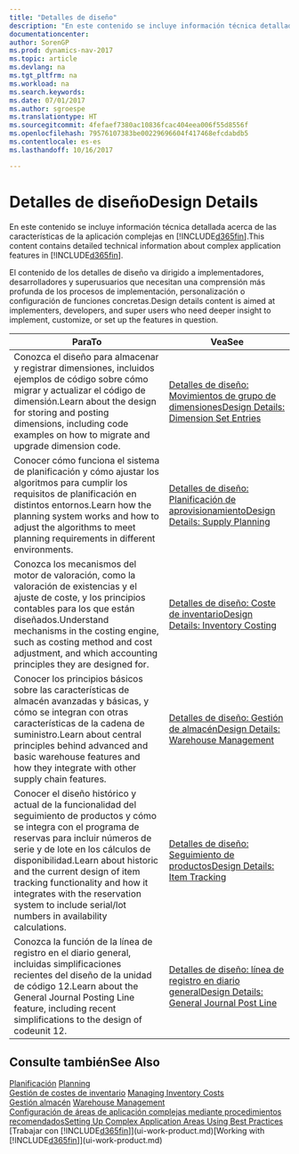 ```yaml
---
title: "Detalles de diseño"
description: "En este contenido se incluye información técnica detallada acerca de las características de la aplicación complejas en [!INCLUDE[d365fin](includes/d365fin_md.md)]."
documentationcenter: 
author: SorenGP
ms.prod: dynamics-nav-2017
ms.topic: article
ms.devlang: na
ms.tgt_pltfrm: na
ms.workload: na
ms.search.keywords: 
ms.date: 07/01/2017
ms.author: sgroespe
ms.translationtype: HT
ms.sourcegitcommit: 4fefaef7380ac10836fcac404eea006f55d8556f
ms.openlocfilehash: 79576107383be00229696604f417468efcdabdb5
ms.contentlocale: es-es
ms.lasthandoff: 10/16/2017

---
```

# <a name="design-details"></a><span data-ttu-id="22617-103">Detalles de diseño</span><span class="sxs-lookup"><span data-stu-id="22617-103">Design Details</span></span>
<span data-ttu-id="22617-104">En este contenido se incluye información técnica detallada acerca de las características de la aplicación complejas en [!INCLUDE[d365fin](includes/d365fin_md.md)].</span><span class="sxs-lookup"><span data-stu-id="22617-104">This content contains detailed technical information about complex application features in [!INCLUDE[d365fin](includes/d365fin_md.md)].</span></span>  

 <span data-ttu-id="22617-105">El contenido de los detalles de diseño va dirigido a implementadores, desarrolladores y superusuarios que necesitan una comprensión más profunda de los procesos de implementación, personalización o configuración de funciones concretas.</span><span class="sxs-lookup"><span data-stu-id="22617-105">Design details content is aimed at implementers, developers, and super users who need deeper insight to implement, customize, or set up the features in question.</span></span>  

|<span data-ttu-id="22617-106">**Para**</span><span class="sxs-lookup"><span data-stu-id="22617-106">**To**</span></span>|<span data-ttu-id="22617-107">**Vea**</span><span class="sxs-lookup"><span data-stu-id="22617-107">**See**</span></span>|  
|------------|-------------|  
|<span data-ttu-id="22617-108">Conozca el diseño para almacenar y registrar dimensiones, incluidos ejemplos de código sobre cómo migrar y actualizar el código de dimensión.</span><span class="sxs-lookup"><span data-stu-id="22617-108">Learn about the design for storing and posting dimensions, including code examples on how to migrate and upgrade dimension code.</span></span>|[<span data-ttu-id="22617-109">Detalles de diseño: Movimientos de grupo de dimensiones</span><span class="sxs-lookup"><span data-stu-id="22617-109">Design Details: Dimension Set Entries</span></span>](design-details-dimension-set-entries.md)|  
|<span data-ttu-id="22617-110">Conocer cómo funciona el sistema de planificación y cómo ajustar los algoritmos para cumplir los requisitos de planificación en distintos entornos.</span><span class="sxs-lookup"><span data-stu-id="22617-110">Learn how the planning system works and how to adjust the algorithms to meet planning requirements in different environments.</span></span>|[<span data-ttu-id="22617-111">Detalles de diseño: Planificación de aprovisionamiento</span><span class="sxs-lookup"><span data-stu-id="22617-111">Design Details: Supply Planning</span></span>](design-details-supply-planning.md)|  
|<span data-ttu-id="22617-112">Conozca los mecanismos del motor de valoración, como la valoración de existencias y el ajuste de coste, y los principios contables para los que están diseñados.</span><span class="sxs-lookup"><span data-stu-id="22617-112">Understand mechanisms in the costing engine, such as costing method and cost adjustment, and which accounting principles they are designed for.</span></span>|[<span data-ttu-id="22617-113">Detalles de diseño: Coste de inventario</span><span class="sxs-lookup"><span data-stu-id="22617-113">Design Details: Inventory Costing</span></span>](design-details-inventory-costing.md)|  
|<span data-ttu-id="22617-114">Conocer los principios básicos sobre las características de almacén avanzadas y básicas, y cómo se integran con otras características de la cadena de suministro.</span><span class="sxs-lookup"><span data-stu-id="22617-114">Learn about central principles behind advanced and basic warehouse features and how they integrate with other supply chain features.</span></span>|[<span data-ttu-id="22617-115">Detalles de diseño: Gestión de almacén</span><span class="sxs-lookup"><span data-stu-id="22617-115">Design Details: Warehouse Management</span></span>](design-details-warehouse-management.md)|  
|<span data-ttu-id="22617-116">Conocer el diseño histórico y actual de la funcionalidad del seguimiento de productos y cómo se integra con el programa de reservas para incluir números de serie y de lote en los cálculos de disponibilidad.</span><span class="sxs-lookup"><span data-stu-id="22617-116">Learn about historic and the current design of item tracking functionality and how it integrates with the reservation system to include serial/lot numbers in availability calculations.</span></span>|[<span data-ttu-id="22617-117">Detalles de diseño: Seguimiento de productos</span><span class="sxs-lookup"><span data-stu-id="22617-117">Design Details: Item Tracking</span></span>](design-details-item-tracking.md)|  
|<span data-ttu-id="22617-118">Conozca la función de la línea de registro en el diario general, incluidas simplificaciones recientes del diseño de la unidad de código 12.</span><span class="sxs-lookup"><span data-stu-id="22617-118">Learn about the General Journal Posting Line feature, including recent simplifications to the design of codeunit 12.</span></span>|[<span data-ttu-id="22617-119">Detalles de diseño: línea de registro en diario general</span><span class="sxs-lookup"><span data-stu-id="22617-119">Design Details: General Journal Post Line</span></span>](design-details-general-journal-post-line.md)|  

## <a name="see-also"></a><span data-ttu-id="22617-120">Consulte también</span><span class="sxs-lookup"><span data-stu-id="22617-120">See Also</span></span>  
 <span data-ttu-id="22617-121">[Planificación](production-planning.md) </span><span class="sxs-lookup"><span data-stu-id="22617-121">[Planning](production-planning.md) </span></span>  
 <span data-ttu-id="22617-122">[Gestión de costes de inventario](finance-manage-inventory-costs.md) </span><span class="sxs-lookup"><span data-stu-id="22617-122">[Managing Inventory Costs](finance-manage-inventory-costs.md) </span></span>  
 <span data-ttu-id="22617-123">[Gestión almacén](warehouse-manage-warehouse.md) </span><span class="sxs-lookup"><span data-stu-id="22617-123">[Warehouse Management](warehouse-manage-warehouse.md) </span></span>  
 [<span data-ttu-id="22617-124">Configuración de áreas de aplicación complejas mediante procedimientos recomendados</span><span class="sxs-lookup"><span data-stu-id="22617-124">Setting Up Complex Application Areas Using Best Practices</span></span>](set-up-complex-application-areas-using-best-practices.md)  
 <span data-ttu-id="22617-125">[Trabajar con [!INCLUDE[d365fin](includes/d365fin_md.md)]](ui-work-product.md)</span><span class="sxs-lookup"><span data-stu-id="22617-125">[Working with [!INCLUDE[d365fin](includes/d365fin_md.md)]](ui-work-product.md)</span></span>

